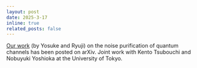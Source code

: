 ```yaml
---
layout: post
date: 2025-3-17
inline: true
related_posts: false
---
```


[Our work](https://arxiv.org/abs/2503.13114) (by Yosuke and Ryuji) on the noise purification of quantum channels has been posted on arXiv. Joint work with Kento Tsubouchi and Nobuyuki Yoshioka at the University of Tokyo.
